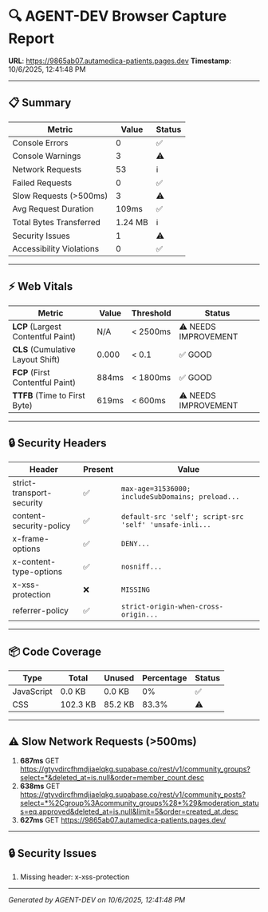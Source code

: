 # 🔍 AGENT-DEV Browser Capture Report

**URL**: https://9865ab07.autamedica-patients.pages.dev
**Timestamp**: 10/6/2025, 12:41:48 PM

---

## 📋 Summary

| Metric | Value | Status |
|--------|-------|--------|
| Console Errors | 0 | ✅ |
| Console Warnings | 3 | ⚠️ |
| Network Requests | 53 | ℹ️ |
| Failed Requests | 0 | ✅ |
| Slow Requests (>500ms) | 3 | ⚠️ |
| Avg Request Duration | 109ms | ✅ |
| Total Bytes Transferred | 1.24 MB | ℹ️ |
| Security Issues | 1 | ⚠️ |
| Accessibility Violations | 0 | ✅ |

---

## ⚡ Web Vitals

| Metric | Value | Threshold | Status |
|--------|-------|-----------|--------|
| **LCP** (Largest Contentful Paint) | N/A | < 2500ms | ⚠️ NEEDS IMPROVEMENT |
| **CLS** (Cumulative Layout Shift) | 0.000 | < 0.1 | ✅ GOOD |
| **FCP** (First Contentful Paint) | 884ms | < 1800ms | ✅ GOOD |
| **TTFB** (Time to First Byte) | 619ms | < 600ms | ⚠️ NEEDS IMPROVEMENT |

---

## 🔒 Security Headers

| Header | Present | Value |
|--------|---------|-------|
| strict-transport-security | ✅ | `max-age=31536000; includeSubDomains; preload...` |
| content-security-policy | ✅ | `default-src 'self'; script-src 'self' 'unsafe-inli...` |
| x-frame-options | ✅ | `DENY...` |
| x-content-type-options | ✅ | `nosniff...` |
| x-xss-protection | ❌ | `MISSING` |
| referrer-policy | ✅ | `strict-origin-when-cross-origin...` |

---

## 📦 Code Coverage

| Type | Total | Unused | Percentage | Status |
|------|-------|--------|------------|--------|
| JavaScript | 0.0 KB | 0.0 KB | 0% | ✅ |
| CSS | 102.3 KB | 85.2 KB | 83.3% | ⚠️ |

---

## ⚠️ Slow Network Requests (>500ms)

1. **687ms** GET https://gtyvdircfhmdjiaelqkg.supabase.co/rest/v1/community_groups?select=*&deleted_at=is.null&order=member_count.desc
2. **638ms** GET https://gtyvdircfhmdjiaelqkg.supabase.co/rest/v1/community_posts?select=*%2Cgroup%3Acommunity_groups%28*%29&moderation_status=eq.approved&deleted_at=is.null&limit=5&order=created_at.desc
3. **627ms** GET https://9865ab07.autamedica-patients.pages.dev/

---

## 🔒 Security Issues

1. Missing header: x-xss-protection

---

*Generated by AGENT-DEV on 10/6/2025, 12:41:48 PM*
